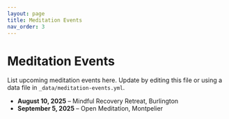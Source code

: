 ```yaml
---
layout: page
title: Meditation Events
nav_order: 3
---
```


# Meditation Events

List upcoming meditation events here. Update by editing this file or using a data file in `_data/meditation-events.yml`.

- **August 10, 2025** – Mindful Recovery Retreat, Burlington
- **September 5, 2025** – Open Meditation, Montpelier

<!-- You can embed a calendar or external feed here if desired -->
